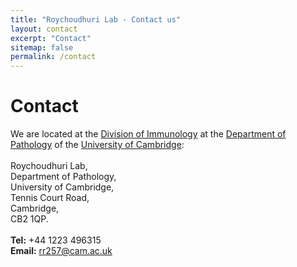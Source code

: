 ```yaml
---
title: "Roychoudhuri Lab - Contact us"
layout: contact
excerpt: "Contact"
sitemap: false
permalink: /contact
---
```

# Contact

We are located at the [Division of Immunology](https://www.path.cam.ac.uk/directory/imm-div) at the [Department of Pathology](https://www.path.cam.ac.uk/) of the [University of Cambridge](https://www.cam.ac.uk): <br>
<br>
Roychoudhuri Lab,<br> 
Department of Pathology,<br>
University of Cambridge,<br>
Tennis Court Road,<br>
Cambridge,<br>
CB2 1QP.<br>
<br>
**Tel:** +44 1223 496315<br>
**Email:** <a href="mailto:rr257@cam.ac.uk">rr257@cam.ac.uk</a>
